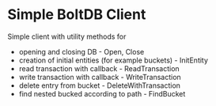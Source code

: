 # Simple BoltDB Client

Simple client with utility methods for
- opening and closing DB - Open, Close
- creation of initial entities (for example buckets) - InitEntity
- read transaction with callback - ReadTransaction
- write transaction with callback - WriteTransaction
- delete entry from bucket - DeleteWithTransaction
- find nested bucked according to path - FindBucket